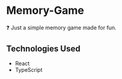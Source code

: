 # Memory-Game

:question: Just a simple memory game made for fun.

## Technologies Used

- React
- TypeScript
